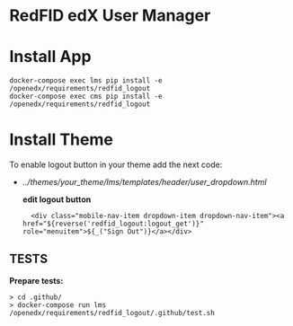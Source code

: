 # RedFID edX User Manager

# Install App

    docker-compose exec lms pip install -e /openedx/requirements/redfid_logout
    docker-compose exec cms pip install -e /openedx/requirements/redfid_logout

# Install Theme

To enable logout button in your theme add the next code:

- _../themes/your_theme/lms/templates/header/user_dropdown.html_

    **edit logout button**

        <div class="mobile-nav-item dropdown-item dropdown-nav-item"><a href="${reverse('redfid_logout:logout_get')}" role="menuitem">${_("Sign Out")}</a></div>


## TESTS
**Prepare tests:**

    > cd .github/
    > docker-compose run lms /openedx/requirements/redfid_logout/.github/test.sh

